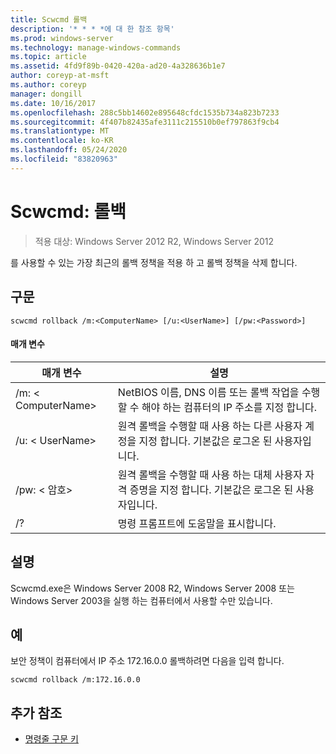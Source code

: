 ```yaml
---
title: Scwcmd 롤백
description: '* * * *에 대 한 참조 항목'
ms.prod: windows-server
ms.technology: manage-windows-commands
ms.topic: article
ms.assetid: 4fd9f89b-0420-420a-ad20-4a328636b1e7
author: coreyp-at-msft
ms.author: coreyp
manager: dongill
ms.date: 10/16/2017
ms.openlocfilehash: 288c5bb14602e895648cfdc1535b734a823b7233
ms.sourcegitcommit: 4f407b82435afe3111c215510b0ef797863f9cb4
ms.translationtype: MT
ms.contentlocale: ko-KR
ms.lasthandoff: 05/24/2020
ms.locfileid: "83820963"
---
```

# <a name="scwcmd-rollback"></a>Scwcmd: 롤백

> 적용 대상: Windows Server 2012 R2, Windows Server 2012

를 사용할 수 있는 가장 최근의 롤백 정책을 적용 하 고 롤백 정책을 삭제 합니다.

## <a name="syntax"></a>구문

```
scwcmd rollback /m:<ComputerName> [/u:<UserName>] [/pw:<Password>]
```

#### <a name="parameters"></a>매개 변수

|매개 변수|설명|
|---------|-----------|
|/m: \< ComputerName>|NetBIOS 이름, DNS 이름 또는 롤백 작업을 수행할 수 해야 하는 컴퓨터의 IP 주소를 지정 합니다.|
|/u: \< UserName>|원격 롤백을 수행할 때 사용 하는 다른 사용자 계정을 지정 합니다. 기본값은 로그온 된 사용자입니다.|
|/pw: \< 암호>|원격 롤백을 수행할 때 사용 하는 대체 사용자 자격 증명을 지정 합니다. 기본값은 로그온 된 사용자입니다.|
|/?|명령 프롬프트에 도움말을 표시합니다.|

## <a name="remarks"></a>설명

Scwcmd.exe은 Windows Server 2008 R2, Windows Server 2008 또는 Windows Server 2003을 실행 하는 컴퓨터에서 사용할 수만 있습니다.

## <a name="examples"></a>예

보안 정책이 컴퓨터에서 IP 주소 172.16.0.0 롤백하려면 다음을 입력 합니다.
```
scwcmd rollback /m:172.16.0.0
```

## <a name="additional-references"></a>추가 참조

- [명령줄 구문 키](command-line-syntax-key.md)